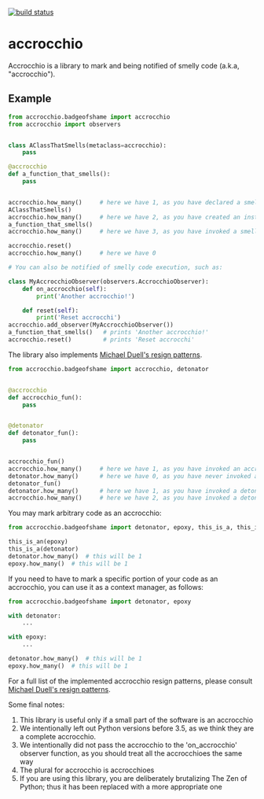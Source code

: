 [![build status](https://img.shields.io/travis/fcracker79/accrocchio/master.svg?style=flat-square)](https://travis-ci.org/fcracker79/accrocchio)

# accrocchio
Accrocchio is a library to mark and being notified of smelly code (a.k.a, "accrocchio").

Example
-------


```python
from accrocchio.badgeofshame import accrocchio
from accrocchio import observers


class AClassThatSmells(metaclass=accrocchio):
    pass

@accrocchio
def a_function_that_smells():
    pass


accrocchio.how_many()     # here we have 1, as you have declared a smelly class
AClassThatSmells()
accrocchio.how_many()     # here we have 2, as you have created an instance of a smelly class
a_function_that_smells()
accrocchio.how_many()     # here we have 3, as you have invoked a smelly function

accrocchio.reset()
accrocchio.how_many()     # here we have 0

# You can also be notified of smelly code execution, such as:

class MyAccrocchioObserver(observers.AccrocchioObserver):
    def on_accrocchio(self):
        print('Another accrocchio!')

    def reset(self):
        print('Reset accrocchi')
accrocchio.add_observer(MyAccrocchioObserver())
a_function_that_smells()   # prints 'Another accrocchio!'
accrocchio.reset()         # prints 'Reset accrocchi'

```

The library also implements [Michael Duell's resign patterns](http://nishitalab.org/user/paulo/files/resign-patterns.txt).

```python
from accrocchio.badgeofshame import accrocchio, detonator


@accrocchio
def accrocchio_fun():
    pass


@detonator
def detonator_fun():
    pass


accrocchio_fun()
accrocchio.how_many()     # here we have 1, as you have invoked an accrocchio function
detonator.how_many()      # here we have 0, as you have never invoked a detonator function
detonator_fun()
detonator.how_many()      # here we have 1, as you have invoked a detonator function
accrocchio.how_many()     # here we have 2, as you have invoked a detonator function, which is an accrocchio

```

You may mark arbitrary code as an accrocchio:

```python
from accrocchio.badgeofshame import detonator, epoxy, this_is_a, this_is_an

this_is_an(epoxy)
this_is_a(detonator)
detonator.how_many()  # this will be 1
epoxy.how_many()  # this will be 1

```

If you need to have to mark a specific portion of your code as an accrocchio, you can use it as a context manager, as follows:

```python
from accrocchio.badgeofshame import detonator, epoxy

with detonator:
    ...

with epoxy:
    ...

detonator.how_many()  # this will be 1
epoxy.how_many()  # this will be 1

```

For a full list of the implemented accrocchio resign patterns, please consult [Michael Duell's resign patterns](http://nishitalab.org/user/paulo/files/resign-patterns.txt).

Some final notes:

1. This library is useful only if a small part of the software is an accrocchio
2. We intentionally left out Python versions before 3.5, as we think they are a complete accrocchio.
3. We intentionally did not pass the accrocchio to the 'on_accrocchio' observer function, as you should treat all the accrocchioes the same way
4. The plural for accrocchio is accrocchioes
5. If you are using this library, you are deliberately brutalizing The Zen of Python; thus it has been replaced with a more appropriate one
